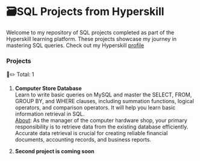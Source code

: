 # 🗃️SQL Projects from Hyperskill
Welcome to my repository of SQL projects completed as part of the Hyperskill learning platform. These projects showcase my journey in mastering SQL queries.
Check out my Hyperskill [profile](https://hyperskill.org/profile/501003816)

### Projects
📝✏️ Total: 1

1. **Computer Store Database** 
   <br> Learn to write basic queries on MySQL and master the SELECT, FROM, GROUP BY, and WHERE clauses, including summation functions, logical operators, and comparison operators. It will help you learn basic information retrieval in SQL. 
   <br> [About](https://hyperskill.org/projects/352): As the manager of the computer hardware shop, your primary responsibility is to retrieve data from the existing database efficiently.
   Accurate data retrieval is crucial for creating reliable financial documents, accounting records, and business reports.

2. **Second project is coming soon**

